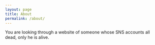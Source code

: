 ```yaml
---
layout: page
title: About
permalink: /about/
---
```

You are looking through a website of someone whose SNS accounts all dead, only he is alive.
